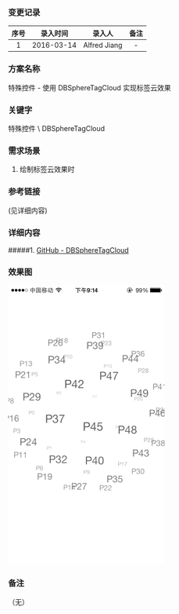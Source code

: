 ### 变更记录

| 序号 | 录入时间 | 录入人 | 备注 |
|:--------:|:--------:|:--------:|:--------:|
| 1 | 2016-03-14 | Alfred Jiang | - |

### 方案名称

特殊控件 - 使用 DBSphereTagCloud 实现标签云效果

### 关键字

特殊控件 \ DBSphereTagCloud

### 需求场景

1. 绘制标签云效果时

### 参考链接
(见详细内容)

### 详细内容

#####1. [GitHub - DBSphereTagCloud](https://github.com/dongxinb/DBSphereTagCloud)

### 效果图
![Image](Images/Image_00155_00001.gif)

### 备注
（无）
